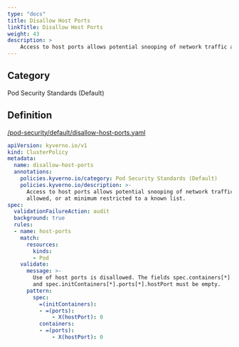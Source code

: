 ```yaml
---
type: "docs"
title: Disallow Host Ports
linkTitle: Disallow Host Ports
weight: 43
description: >
    Access to host ports allows potential snooping of network traffic and should not be allowed, or at minimum restricted to a known list.
---
```


## Category
Pod Security Standards (Default)

## Definition
[/pod-security/default/disallow-host-ports.yaml](https://github.com/kyverno/policies/raw/main//pod-security/default/disallow-host-ports.yaml)

```yaml
apiVersion: kyverno.io/v1
kind: ClusterPolicy
metadata:
  name: disallow-host-ports
  annotations:
    policies.kyverno.io/category: Pod Security Standards (Default)
    policies.kyverno.io/description: >-
      Access to host ports allows potential snooping of network traffic and should not be
      allowed, or at minimum restricted to a known list.
spec:
  validationFailureAction: audit
  background: true
  rules:
  - name: host-ports
    match:
      resources:
        kinds:
        - Pod
    validate:
      message: >-
        Use of host ports is disallowed. The fields spec.containers[*].ports[*].hostPort
        and spec.initContainers[*].ports[*].hostPort must be empty.
      pattern:
        spec:
          =(initContainers):
          - =(ports):
              - X(hostPort): 0
          containers:
          - =(ports):
              - X(hostPort): 0

```
